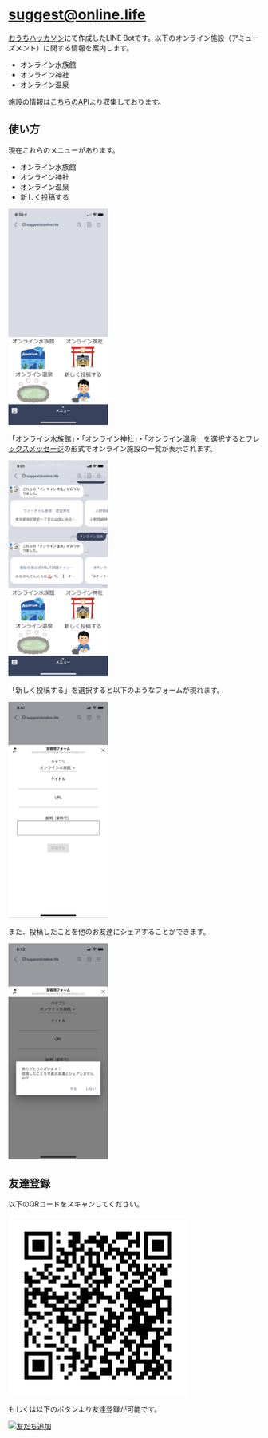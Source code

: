 # suggest@online.life

[おうちハッカソン](https://connpass.com/event/174573/)にて作成したLINE Botです。以下のオンライン施設（アミューズメント）に関する情報を案内します。

- オンライン水族館
- オンライン神社
- オンライン温泉

施設の情報は[こちらのAPI](https://github.com/ufoo68/online-amusement-api)より収集しております。

## 使い方

現在これらのメニューがあります。

- オンライン水族館
- オンライン神社
- オンライン温泉
- 新しく投稿する

<img src="./assets/menu.jpg" width="200px">

「オンライン水族館」・「オンライン神社」・「オンライン温泉」を選択すると[フレックスメッセージ](https://developers.line.biz/ja/docs/messaging-api/using-flex-messages/)の形式でオンライン施設の一覧が表示されます。

<img src="./assets/flex.jpg" width="200px">

「新しく投稿する」を選択すると以下のようなフォームが現れます。

<img src="./assets/form.jpg" width="200px">

また、投稿したことを他のお友達にシェアすることができます。

<img src="./assets/dialog.jpg" width="200px">

## 友達登録

以下のQRコードをスキャンしてください。

![QR](./assets/QR.png)

もしくは以下のボタンより友達登録が可能です。

<a href="https://lin.ee/jffKuHOU"><img src="https://scdn.line-apps.com/n/line_add_friends/btn/ja.png" alt="友だち追加" height="36" border="0"></a>